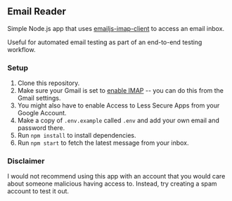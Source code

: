 ## Email Reader

Simple Node.js app that uses [emailjs-imap-client](https://github.com/emailjs/emailjs-imap-client) to access an email inbox. 

Useful for automated email testing as part of an end-to-end testing workflow. 

### Setup

1. Clone this repository. 
2. Make sure your Gmail is set to [enable IMAP](https://support.google.com/mail/answer/7126229?hl=en) -- you can do this from the Gmail settings.
3. You might also have to enable Access to Less Secure Apps from your Google Account.
4. Make a copy of `.env.example` called `.env` and add your own email and password there.
5. Run `npm install` to install dependencies.
6. Run `npm start` to fetch the latest message from your inbox.

### Disclaimer 

I would not recommend using this app with an account that you would care about someone malicious having access to. Instead, try creating a spam account to test it out. 